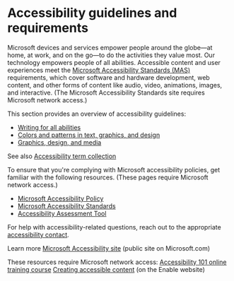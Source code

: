 # Accessibility guidelines and requirements

Microsoft
devices and services empower people around the globe—at home, at work,
and on the go—to do the activities they value most. Our technology
empowers people of all abilities. Accessible content and user experiences meet the [Microsoft Accessibility Standards (MAS)](https://microsoft.sharepoint.com/teams/msenable/Pages/AccessibilityStandard.aspx) requirements,
which cover software and hardware development, web content, and other
forms of content like audio, video, animations, images, and interactive.
(The Microsoft Accessibility Standards site requires Microsoft network access.)

This section provides an overview of accessibility guidelines:

  - [Writing for all abilities](https://worldready.cloudapp.net/Styleguide/Read?id=2700&topicid=32189)
  - [Colors and patterns in text, graphics, and design](https://worldready.cloudapp.net/Styleguide/Read?id=2700&topicid=32190) 
  - [Graphics, design, and media](https://worldready.cloudapp.net/Styleguide/Read?id=2700&topicid=32191)

See also [Accessibility term collection](https://worldready.cloudapp.net/Styleguide/Read?id=2700&topicid=26596)

To
ensure that you're complying with Microsoft accessibility policies, get
familiar with the following resources. (These pages require Microsoft
network access.)

  - [Microsoft Accessibility Policy](https://microsoft.sharepoint.com/sites/mspolicy/PRODUCTSSERVICES/Accessibility/Pages/Accessibility%20%20Microsoft%20Accessibility%20Policy.aspx)
  - [Microsoft Accessibility Standards](https://microsoft.sharepoint.com/teams/msenable/Pages/AccessibilityStandard.aspx)
  - [Accessibility Assessment Tool](http://cela-ra-aat-prod.azurewebsites.net/#/home)

For help with accessibility-related questions, reach out to the appropriate [accessibility contact](https://microsoft.sharepoint.com/teams/msenable/Pages/Contacts.aspx).

Learn more
[](https://www.microsoft.com/en-us/accessibility/)[Microsoft Accessibility site](https://www.microsoft.com/en-us/accessibility/ "Public-facing Accessibility site") (public site on Microsoft.com)

These resources require Microsoft network access:
[](https://microsoft.sharepoint.com/teams/msenable/_layouts/15/WopiFrame.aspx?sourcedoc=%7BADE99E75-48EF-4AEC-83C3-37701D0AF407%7D&file=MSEnable-EngineeringResources-InclusiveDesignBooklet.pdf&action=default)[Accessibility 101 online training course](https://aka.ms/accessibility101 "introductory training on accessibility")
[Creating accessible content](https://microsoft.sharepoint.com/teams/msenable/Pages/CreatingAccessibleContent.aspx) (on the Enable website)
